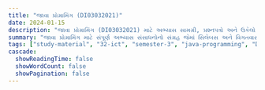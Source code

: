 ```yaml
---
title: "જાવા પ્રોગ્રામિંગ (DI03032021)"
date: 2024-01-15
description: "જાવા પ્રોગ્રામિંગ (DI03032021) માટે અભ્યાસ સામગ્રી, પ્રશ્નપત્રો અને ઉકેલો - ઇન્ફર્મેશન અને કમ્યુનિકેશન ટેકનોલોજી, સેમેસ્ટર 3"
summary: "જાવા પ્રોગ્રામિંગ માટે સંપૂર્ણ અભ્યાસ સંસાધનોનો સંગ્રહ જેમાં સિલેબસ અને વિગતવાર કોર્સ સામગ્રીનો સમાવેશ થાય છે"
tags: ["study-material", "32-ict", "semester-3", "java-programming", "DI03032021"]
cascade:
  showReadingTime: false
  showWordCount: false
  showPagination: false
---
```

